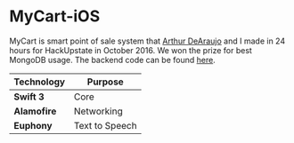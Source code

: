 # MyCart-iOS

MyCart is smart point of sale system that [Arthur DeAraujo](https://github.com/wafflez180) and I made in 24 hours for HackUpstate in October 2016. We won the prize for best MongoDB usage. The backend code can be found [here](https://github.com/Dooskington/MyCart-API).

Technology     | Purpose
---------------|----------
**Swift 3**    | Core
**Alamofire**  | Networking
**Euphony**    | Text to Speech
